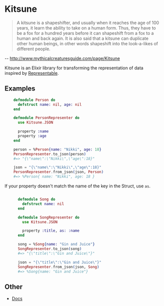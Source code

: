 Kitsune
=======

>A kitsune is a shapeshifter, and usually when it reaches the age of 100 years, it learn the ability to take on a human form. Thus, they have to be a fox for a hundred years before it can shapeshift from a fox to a human and back again. It is also said that a kitsune can duplicate other human beings, in other words shapeshift into the look-a-likes of different people.

-- http://www.mythicalcreaturesguide.com/page/Kitsune

Kitsune is an Elixir library for transforming the representation of data inspired by [Representable](https://github.com/apotonick/representable/).


## Examples

```elixir
    defmodule Person do
      defstruct name: nil, age: nil
    end

    defmodule PersonRepresenter do
      use Kitsune.JSON

      property :name
      property :age
    end

    person = %Person{name: "Nikki", age: 18}
    PersonRepresenter.to_json(person)
    #=> "{\"name\":\"Nikki\",\"age\":18}"

    json = "{\"name\":\"Nikki\",\"age\":18}"
    PersonRepresenter.from_json(json, Person)
    #=> %Person{ name: "Nikki", age: 18 }
```

If your property doesn't match the name of the key in the Struct, use `as`.

```elixir

      defmodule Song do
        defstruct name: nil
      end

      defmodule SongRepresenter do
        use Kitsune.JSON

        property :title, as: :name
      end

      song = %Song{name: "Gin and Juice"}
      SongRepresenter.to_json(song)
      #=> "{\"title\":\"Gin and Juice\"}"

      json = "{\"title\":\"Gin and Juice\"}"
      SongRepresenter.from_json(json, Song)
      #=> %Song{name: "Gin and Juice"}

```

## Other

- [Docs](http://hexdocs.pm/kitsune/)
